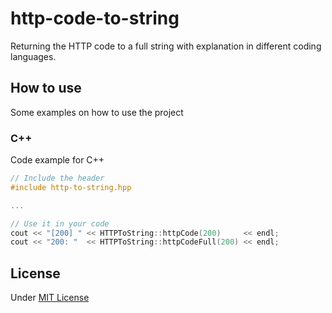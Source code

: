 # http-code-to-string
Returning the HTTP code to a full string with explanation in different coding languages.

## How to use
Some examples on how to use the project

### C++
Code example for C++

```CPP
// Include the header
#include http-to-string.hpp

...

// Use it in your code
cout << "[200] " << HTTPToString::httpCode(200)     << endl;
cout << "200: "  << HTTPToString::httpCodeFull(200) << endl;
```

## License

Under [MIT License](http://opensource.org/licenses/mit-license.php)
